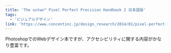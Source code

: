 ```yaml
---
title: 'The ustwo™ Pixel Perfect Precision Handbook 2 日本語版'
tags:
  - 'ビジュアルデザイン'
link: 'https://www.concentinc.jp/design_research/2014/01/pixel-perfect-precision-handbook-2-japanese/'
---
```


PhotoshopでのWebデザイン本ですが、アクセシビリティに関する内容がかなり豊富です。
